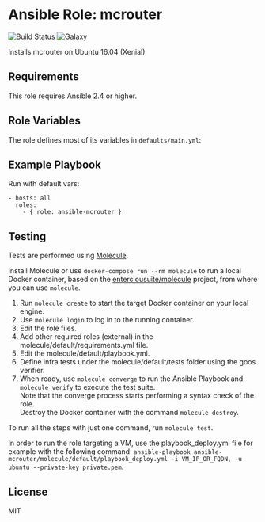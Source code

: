 Ansible Role: mcrouter 
======================================

[![Build Status](https://travis-ci.org/entercloudsuite/ansible-mcrouter.svg?branch=master)](https://travis-ci.org/entercloudsuite/ansible-mcrouter)
[![Galaxy](https://img.shields.io/badge/galaxy-entercloudsuite.mcrouter-blue.svg?style=flat-square)](https://galaxy.ansible.com/entercloudsuite/mcrouter)  

Installs mcrouter on Ubuntu 16.04 (Xenial)

## Requirements

This role requires Ansible 2.4 or higher.

## Role Variables

The role defines most of its variables in `defaults/main.yml`:

## Example Playbook

Run with default vars:

    - hosts: all
      roles:
        - { role: ansible-mcrouter }

## Testing

Tests are performed using [Molecule](http://molecule.readthedocs.org/en/latest/).

Install Molecule or use `docker-compose run --rm molecule` to run a local Docker container, based on the [enterclousuite/molecule](https://hub.docker.com/r/fminzoni/molecule/) project, from where you can use `molecule`.

1. Run `molecule create` to start the target Docker container on your local engine.  
2. Use `molecule login` to log in to the running container.  
3. Edit the role files.  
4. Add other required roles (external) in the molecule/default/requirements.yml file.  
5. Edit the molecule/default/playbook.yml.  
6. Define infra tests under the molecule/default/tests folder using the goos verifier.  
7. When ready, use `molecule converge` to run the Ansible Playbook and `molecule verify` to execute the test suite.  
Note that the converge process starts performing a syntax check of the role.  
Destroy the Docker container with the command `molecule destroy`.   

To run all the steps with just one command, run `molecule test`. 

In order to run the role targeting a VM, use the playbook_deploy.yml file for example with the following command: `ansible-playbook ansible-mcrouter/molecule/default/playbook_deploy.yml -i VM_IP_OR_FQDN, -u ubuntu --private-key private.pem`.  

## License

MIT